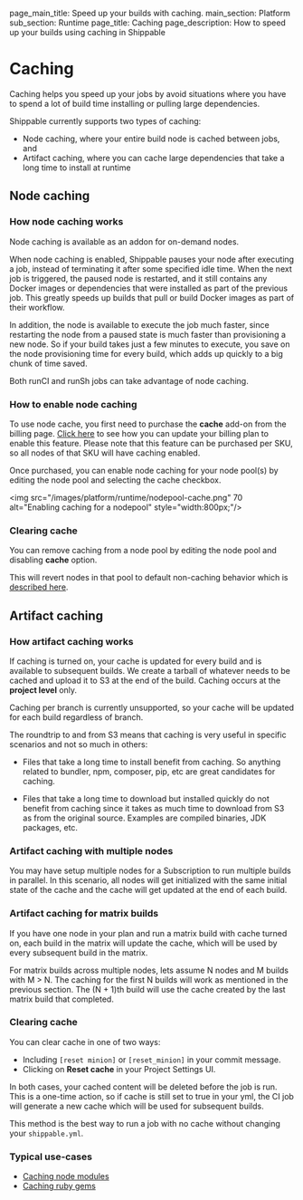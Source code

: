 page_main_title: Speed up your builds with caching.
main_section: Platform
sub_section: Runtime
page_title: Caching
page_description: How to speed up your builds using caching in Shippable

# Caching

Caching helps you speed up your jobs by avoid situations where you have to spend a lot of build time installing or pulling large dependencies.

Shippable currently supports two types of caching:

* Node caching, where your entire build node is cached between jobs, and
* Artifact caching, where you can cache large dependencies that take a long time to install at runtime

## Node caching

### How node caching works

Node caching is available as an addon for on-demand nodes.

When node caching is enabled, Shippable pauses your node after executing a job, instead of terminating it after some specified idle time. When the next job is triggered, the paused node is restarted, and it still contains any Docker images or dependencies that were installed as part of the previous job. This greatly speeds up builds that pull or build Docker images as part of their workflow.

In addition, the node is available to execute the job much faster, since restarting the node from a paused state is much faster than provisioning a new node. So if your build takes just a few minutes to execute, you save on the node provisioning time for every build, which adds up quickly to a big chunk of time saved.

Both runCI and runSh jobs can take advantage of node caching.

### How to enable node caching

To use node cache, you first need to purchase the **cache** add-on from the billing page. [Click here](/platform/management/subscription/billing/) to see how you can update your billing plan to enable this feature. Please note that this feature can be purchased per SKU, so all nodes of that SKU will have caching enabled.

Once purchased, you can enable node caching for your node pool(s) by editing the node pool and selecting the cache checkbox.

<img src="/images/platform/runtime/nodepool-cache.png"
   70  alt="Enabling caching for a nodepool" style="width:800px;"/>

### Clearing cache

You can remove caching from a node pool by editing the node pool and disabling **cache** option.

This will revert nodes in that pool to default non-caching behavior which is [described here](/platform/runtime/nodes/#maximum-time-allocated-to-an-on-demand-node).

## Artifact caching

### How artifact caching works

If caching is turned on, your cache is updated for every build and is available to subsequent builds. We create a tarball of whatever needs to be cached and upload it to S3 at the end of the build. Caching occurs at the **project level** only.

Caching per branch is currently unsupported, so your cache will be updated for each build regardless of branch.

The roundtrip to and from S3 means that caching is very useful in specific scenarios and not so much in others:

* Files that take a long time to install benefit from caching. So anything related to bundler, npm, composer, pip, etc are great candidates for caching.

* Files that take a long time to download but installed quickly do not benefit from caching since it takes as much time to download from S3 as from the original source. Examples are compiled binaries, JDK packages, etc.

### Artifact caching with multiple nodes

You may have setup multiple nodes for a Subscription to run multiple builds in parallel. In this scenario, all nodes will get initialized with the same initial state of the cache and the cache will get updated at the end of each build.

### Artifact caching for matrix builds

If you have one node in your plan and run a matrix build with cache turned on, each build in the matrix will update the cache, which will be used by every subsequent build in the matrix.

For matrix builds across multiple nodes, lets assume N nodes and M builds with M > N. The caching for the first N builds will work as mentioned in the previous section. The (N + 1)th build will use the cache created by the last matrix build that completed.

### Clearing cache

You can clear cache in one of two ways:

*  Including ``[reset minion]`` or ``[reset_minion]`` in your commit message.
*  Clicking on **Reset cache** in your Project Settings UI.

In both cases, your cached content will be deleted before the job is run. This is a one-time action, so if cache is still set to true in your yml, the CI job will generate a new cache which will be used for subsequent builds.

This method is the best way to run a job with no cache without changing your `shippable.yml`.

### Typical use-cases

* [Caching node modules](/ci/caching/#1-caching-node-modules)
* [Caching ruby gems](/ci/caching/#2-caching-ruby-gems)

